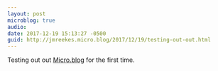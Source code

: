 ```yaml
---
layout: post
microblog: true
audio: 
date: 2017-12-19 15:13:27 -0500
guid: http://jmreekes.micro.blog/2017/12/19/testing-out-out.html
---
```

Testing out out [Micro.blog](micro.blog) for the first time. 
